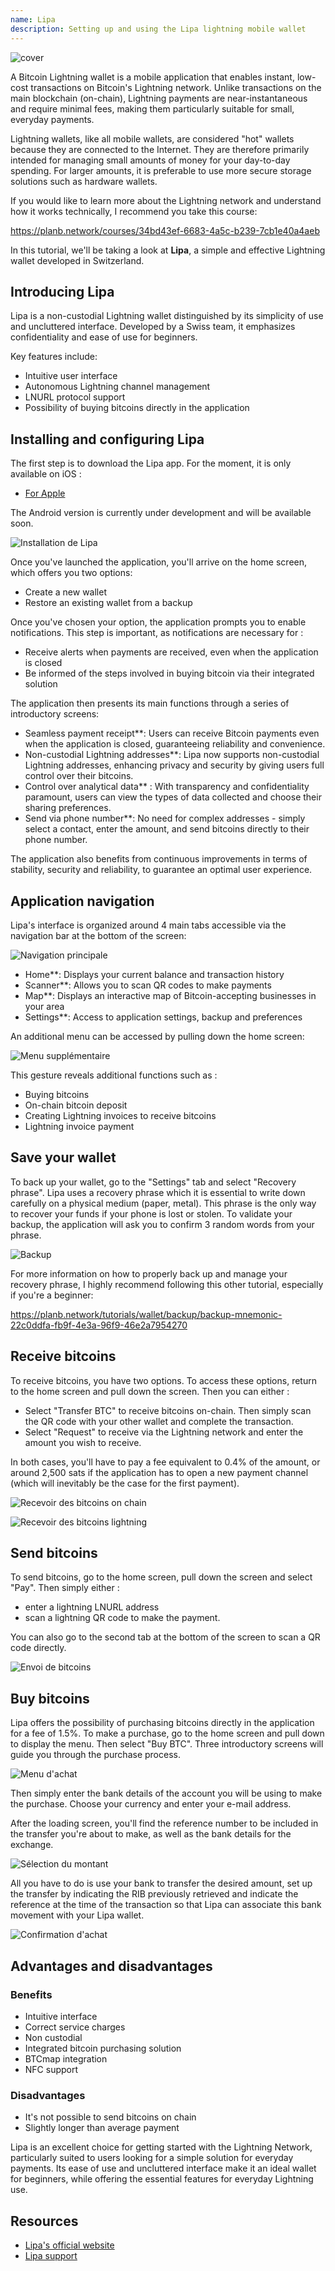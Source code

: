 ```yaml
---
name: Lipa
description: Setting up and using the Lipa lightning mobile wallet
---
```

![cover](assets/cover.webp)

A Bitcoin Lightning wallet is a mobile application that enables instant, low-cost transactions on Bitcoin's Lightning network. Unlike transactions on the main blockchain (on-chain), Lightning payments are near-instantaneous and require minimal fees, making them particularly suitable for small, everyday payments.

Lightning wallets, like all mobile wallets, are considered "hot" wallets because they are connected to the Internet. They are therefore primarily intended for managing small amounts of money for your day-to-day spending. For larger amounts, it is preferable to use more secure storage solutions such as hardware wallets.

If you would like to learn more about the Lightning network and understand how it works technically, I recommend you take this course:

https://planb.network/courses/34bd43ef-6683-4a5c-b239-7cb1e40a4aeb

In this tutorial, we'll be taking a look at **Lipa**, a simple and effective Lightning wallet developed in Switzerland.

## Introducing Lipa

Lipa is a non-custodial Lightning wallet distinguished by its simplicity of use and uncluttered interface. Developed by a Swiss team, it emphasizes confidentiality and ease of use for beginners.

Key features include:


- Intuitive user interface
- Autonomous Lightning channel management
- LNURL protocol support
- Possibility of buying bitcoins directly in the application

## Installing and configuring Lipa

The first step is to download the Lipa app. For the moment, it is only available on iOS :


- [For Apple](https://apps.apple.com/app/lipa-bitcoin-lightning/id1602180066)

The Android version is currently under development and will be available soon.

![Installation de Lipa](assets/fr/01.webp)

Once you've launched the application, you'll arrive on the home screen, which offers you two options:


- Create a new wallet
- Restore an existing wallet from a backup

Once you've chosen your option, the application prompts you to enable notifications. This step is important, as notifications are necessary for :


- Receive alerts when payments are received, even when the application is closed
- Be informed of the steps involved in buying bitcoin via their integrated solution

The application then presents its main functions through a series of introductory screens:


- Seamless payment receipt**: Users can receive Bitcoin payments even when the application is closed, guaranteeing reliability and convenience.
- Non-custodial Lightning addresses**: Lipa now supports non-custodial Lightning addresses, enhancing privacy and security by giving users full control over their bitcoins.
- Control over analytical data** : With transparency and confidentiality paramount, users can view the types of data collected and choose their sharing preferences.
- Send via phone number**: No need for complex addresses - simply select a contact, enter the amount, and send bitcoins directly to their phone number.

The application also benefits from continuous improvements in terms of stability, security and reliability, to guarantee an optimal user experience.

## Application navigation

Lipa's interface is organized around 4 main tabs accessible via the navigation bar at the bottom of the screen:

![Navigation principale](assets/fr/02.webp)


- Home**: Displays your current balance and transaction history
- Scanner**: Allows you to scan QR codes to make payments
- Map**: Displays an interactive map of Bitcoin-accepting businesses in your area
- Settings**: Access to application settings, backup and preferences

An additional menu can be accessed by pulling down the home screen:

![Menu supplémentaire](assets/fr/03.webp)

This gesture reveals additional functions such as :


- Buying bitcoins
- On-chain bitcoin deposit
- Creating Lightning invoices to receive bitcoins
- Lightning invoice payment

## Save your wallet

To back up your wallet, go to the "Settings" tab and select "Recovery phrase". Lipa uses a recovery phrase which it is essential to write down carefully on a physical medium (paper, metal). This phrase is the only way to recover your funds if your phone is lost or stolen. To validate your backup, the application will ask you to confirm 3 random words from your phrase.

![Backup](assets/fr/04.webp)

For more information on how to properly back up and manage your recovery phrase, I highly recommend following this other tutorial, especially if you're a beginner:

https://planb.network/tutorials/wallet/backup/backup-mnemonic-22c0ddfa-fb9f-4e3a-96f9-46e2a7954270

## Receive bitcoins

To receive bitcoins, you have two options. To access these options, return to the home screen and pull down the screen. Then you can either :


- Select "Transfer BTC" to receive bitcoins on-chain. Then simply scan the QR code with your other wallet and complete the transaction.
- Select "Request" to receive via the Lightning network and enter the amount you wish to receive.

In both cases, you'll have to pay a fee equivalent to 0.4% of the amount, or around 2,500 sats if the application has to open a new payment channel (which will inevitably be the case for the first payment).

![Recevoir des bitcoins on chain](assets/fr/05.webp)

![Recevoir des bitcoins lightning](assets/fr/06.webp)

## Send bitcoins

To send bitcoins, go to the home screen, pull down the screen and select "Pay". Then simply either :


- enter a lightning LNURL address
- scan a lightning QR code to make the payment.

You can also go to the second tab at the bottom of the screen to scan a QR code directly.

![Envoi de bitcoins](assets/fr/07.webp)

## Buy bitcoins

Lipa offers the possibility of purchasing bitcoins directly in the application for a fee of 1.5%. To make a purchase, go to the home screen and pull down to display the menu. Then select "Buy BTC". Three introductory screens will guide you through the purchase process.

![Menu d'achat](assets/fr/08.webp)

Then simply enter the bank details of the account you will be using to make the purchase. Choose your currency and enter your e-mail address.

After the loading screen, you'll find the reference number to be included in the transfer you're about to make, as well as the bank details for the exchange.

![Sélection du montant](assets/fr/09.webp)

All you have to do is use your bank to transfer the desired amount, set up the transfer by indicating the RIB previously retrieved and indicate the reference at the time of the transaction so that Lipa can associate this bank movement with your Lipa wallet.

![Confirmation d'achat](assets/fr/10.webp)

## Advantages and disadvantages

### Benefits


- Intuitive interface
- Correct service charges
- Non custodial
- Integrated bitcoin purchasing solution
- BTCmap integration
- NFC support

### Disadvantages


- It's not possible to send bitcoins on chain
- Slightly longer than average payment

Lipa is an excellent choice for getting started with the Lightning Network, particularly suited to users looking for a simple solution for everyday payments. Its ease of use and uncluttered interface make it an ideal wallet for beginners, while offering the essential features for everyday Lightning use.

## Resources


- [Lipa's official website](https://lipa.swiss/)
- [Lipa support](https://getlipa.atlassian.net/servicedesk/customer/portal/1)